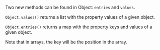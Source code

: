 Two new methods can be found in Object: `entries` and `values`. 

`Object.values()` returns a list with the property values of a given object.

`Object.entries()` returns a map with the property keys and values of a given object.

Note that in arrays, the key will be the position in the array.